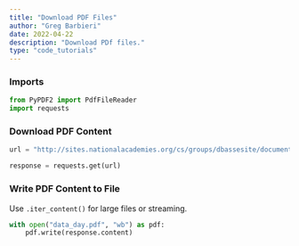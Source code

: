 ```yaml
---
title: "Download PDF Files"
author: "Greg Barbieri"
date: 2022-04-22
description: "Download PDf files."
type: "code_tutorials"
---
```


### Imports

```python
from PyPDF2 import PdfFileReader
import requests
```

### Download PDF Content


```python
url = "http://sites.nationalacademies.org/cs/groups/dbassesite/documents/webpage/dbasse_194828.pdf"
```


```python
response = requests.get(url)
```

### Write PDF Content to File

Use `.iter_content()` for large files or streaming.


```python
with open("data_day.pdf", "wb") as pdf:
    pdf.write(response.content)
```
